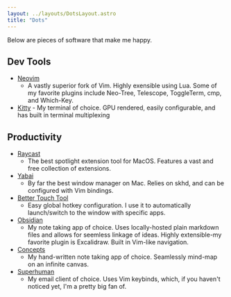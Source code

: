 ```yaml
---
layout: ../layouts/DotsLayout.astro
title: "Dots"
---
```


Below are pieces of software that make me happy.

## Dev Tools

- [Neovim](https://neovim.io/)
  - A vastly superior fork of Vim. Highly exensible using Lua. Some of my favorite plugins include Neo-Tree, Telescope, ToggleTerm, cmp, and Which-Key.
- [Kitty](https://sw.kovidgoyal.net/kitty/) - My terminal of choice. GPU rendered, easily configurable, and has built in terminal multiplexing

## Productivity

- [Raycast](https://www.raycast.com/)
  - The best spotlight extension tool for MacOS. Features a vast and free collection of extensions.
- [Yabai](https://github.com/koekeishiya/yabai)
  - By far the best window manager on Mac. Relies on skhd, and can be configured with Vim bindings.
- [Better Touch Tool](https://folivora.ai/)
  - Easy global hotkey configuration. I use it to automatically launch/switch to the window with specific apps.
- [Obsidian](https://obsidian.md/)
  - My note taking app of choice. Uses locally-hosted plain markdown files and allows for seemless linkage of ideas. Highly extensible-my favorite plugin is Excalidraw. Built in Vim-like navigation.
- [Concepts](https://concepts.app/en/)
  - My hand-written note taking app of choice. Seamlessly mind-map on an infinite canvas.
- [Superhuman](https://superhuman.com/)
  - My email client of choice. Uses Vim keybinds, which, if you haven't noticed yet, I'm a pretty big fan of.
